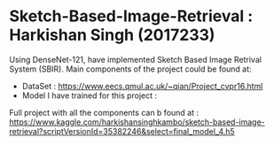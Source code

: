# Sketch-Based-Image-Retrieval : Harkishan Singh (2017233)
Using DenseNet-121, have implemented Sketch Based Image Retrival System (SBIR). Main components of the project could be found at:
- DataSet : https://www.eecs.qmul.ac.uk/~qian/Project_cvpr16.html
- Model I have trained for this project : 

Full project with all the components can b found at : https://www.kaggle.com/harkishansinghkambo/sketch-based-image-retrieval?scriptVersionId=35382246&select=final_model_4.h5
